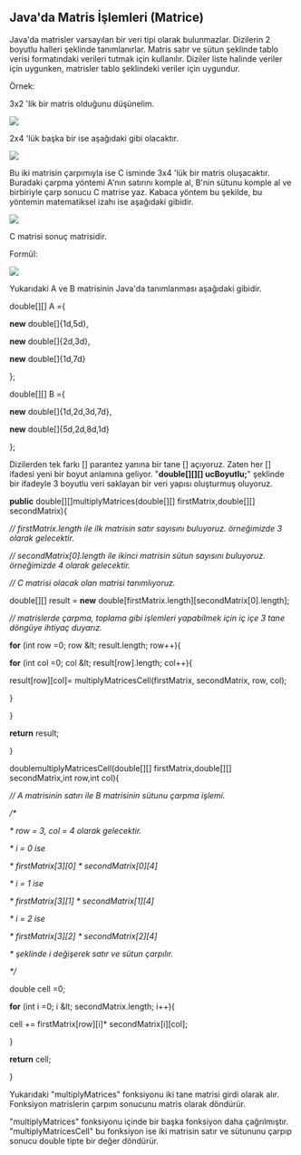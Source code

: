## Java&#39;da Matris İşlemleri (Matrice)

Java&#39;da matrisler varsayılan bir veri tipi olarak bulunmazlar. Dizilerin 2 boyutlu halleri şeklinde tanımlanırlar. Matris satır ve sütun şeklinde tablo verisi formatındaki verileri tutmak için kullanılır. Diziler liste halinde veriler için uygunken, matrisler tablo şeklindeki veriler için uygundur.

Örnek:

3x2 &#39;lik bir matris olduğunu düşünelim.

![](C:/GitHub/taskforce/java-101/hafta-1/RackMultipart20201119-4-xnzld6_html_9f2eac208ade025f.png)

2x4 &#39;lük başka bir ise aşağıdaki gibi olacaktır.

![](C:/GitHub/taskforce/java-101/hafta-1/RackMultipart20201119-4-xnzld6_html_f0bc4b115ab58a77.png)

Bu iki matrisin çarpımıyla ise C isminde 3x4 &#39;lük bir matris oluşacaktır. Buradaki çarpma yöntemi A&#39;nın satırını komple al, B&#39;nin sütunu komple al ve birbiriyle çarp sonucu C matrise yaz. Kabaca yöntem bu şekilde, bu yöntemin matematiksel izahı ise aşağıdaki gibidir.

![](C:/GitHub/taskforce/java-101/hafta-1/RackMultipart20201119-4-xnzld6_html_43690b6b93c9d78f.png)

C matrisi sonuç matrisidir.

Formül:

![](C:/GitHub/taskforce/java-101/hafta-1/RackMultipart20201119-4-xnzld6_html_7e8ff35fdbc62679.png)

Yukarıdaki A ve B matrisinin Java&#39;da tanımlanması aşağıdaki gibidir.

double[][] A ={

**new** double[]{1d,5d},

**new** double[]{2d,3d},

**new** double[]{1d,7d}

};

double[][] B ={

**new** double[]{1d,2d,3d,7d},

**new** double[]{5d,2d,8d,1d}

};

Dizilerden tek farkı [] parantez yanına bir tane [] açıyoruz. Zaten her [] ifadesi yeni bir boyut anlamına geliyor. &quot;**double[][][] ucBoyutlu;**&quot; şeklinde bir ifadeyle 3 boyutlu veri saklayan bir veri yapısı oluşturmuş oluyoruz.

**public** double[][]multiplyMatrices(double[][] firstMatrix,double[][] secondMatrix){

_// firstMatrix.length ile ilk matrisin satır sayısını buluyoruz. örneğimizde 3 olarak gelecektir._

_// secondMatrix[0].length ile ikinci matrisin sütun sayısını buluyoruz. örneğimizde 4 olarak gelecektir._

_// C matrisi olacak olan matrisi tanımlıyoruz._

double[][] result = **new** double[firstMatrix.length][secondMatrix[0].length];

_// matrislerde çarpma, toplama gibi işlemleri yapabilmek için iç içe 3 tane döngüye ihtiyaç duyarız._

**for** (int row =0; row \&lt; result.length; row++){

**for** (int col =0; col \&lt; result[row].length; col++){

result[row][col]= multiplyMatricesCell(firstMatrix, secondMatrix, row, col);

}

}

**return** result;

}

doublemultiplyMatricesCell(double[][] firstMatrix,double[][] secondMatrix,int row,int col){

_// A matrisinin satırı ile B matrisinin sütunu çarpma işlemi._

_/\*_

_\* row = 3, col = 4 olarak gelecektir._

_\* i = 0 ise_

_\* firstMatrix[3][0] \* secondMatrix[0][4]_

_\* i = 1 ise_

_\* firstMatrix[3][1] \* secondMatrix[1][4]_

_\* i = 2 ise_

_\* firstMatrix[3][2] \* secondMatrix[2][4]_

_\* şeklinde i değişerek satır ve sütun çarpılır._

_\*/_

double cell =0;

**for** (int i =0; i \&lt; secondMatrix.length; i++){

cell += firstMatrix[row][i]\* secondMatrix[i][col];

}

**return** cell;

}

Yukarıdaki &quot;multiplyMatrices&quot; fonksiyonu iki tane matrisi girdi olarak alır. Fonksiyon matrislerin çarpım sonucunu matris olarak döndürür.

&quot;multiplyMatrices&quot; fonksiyonu içinde bir başka fonksiyon daha çağrılmıştır. &quot;multiplyMatricesCell&quot; bu fonksiyon ise iki matrisin satır ve sütununu çarpıp sonucu double tipte bir değer döndürür.